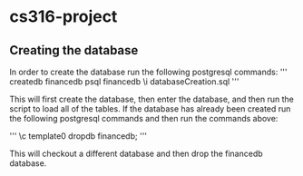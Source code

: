 # cs316-project

## Creating the database

In order to create the database run the following postgresql commands:
'''
createdb financedb
psql financedb
\i databaseCreation.sql
'''

This will first create the database, then enter the database, and then run the script to load all of the tables.
If the database has already been created run the following postgresql commands and then run the commands above:

'''
\c template0
dropdb financedb;
'''

This will checkout a different database and then drop the financedb database.
